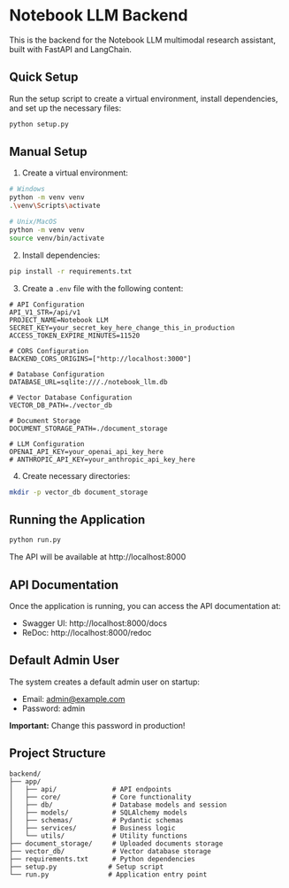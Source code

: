 # Notebook LLM Backend

This is the backend for the Notebook LLM multimodal research assistant, built with FastAPI and LangChain.

## Quick Setup

Run the setup script to create a virtual environment, install dependencies, and set up the necessary files:

```bash
python setup.py
```

## Manual Setup

1. Create a virtual environment:
```bash
# Windows
python -m venv venv
.\venv\Scripts\activate

# Unix/MacOS
python -m venv venv
source venv/bin/activate
```

2. Install dependencies:
```bash
pip install -r requirements.txt
```

3. Create a `.env` file with the following content:
```
# API Configuration
API_V1_STR=/api/v1
PROJECT_NAME=Notebook LLM
SECRET_KEY=your_secret_key_here_change_this_in_production
ACCESS_TOKEN_EXPIRE_MINUTES=11520

# CORS Configuration
BACKEND_CORS_ORIGINS=["http://localhost:3000"]

# Database Configuration
DATABASE_URL=sqlite:///./notebook_llm.db

# Vector Database Configuration
VECTOR_DB_PATH=./vector_db

# Document Storage
DOCUMENT_STORAGE_PATH=./document_storage

# LLM Configuration
OPENAI_API_KEY=your_openai_api_key_here
# ANTHROPIC_API_KEY=your_anthropic_api_key_here
```

4. Create necessary directories:
```bash
mkdir -p vector_db document_storage
```

## Running the Application

```bash
python run.py
```

The API will be available at http://localhost:8000

## API Documentation

Once the application is running, you can access the API documentation at:

- Swagger UI: http://localhost:8000/docs
- ReDoc: http://localhost:8000/redoc

## Default Admin User

The system creates a default admin user on startup:

- Email: admin@example.com
- Password: admin

**Important:** Change this password in production!

## Project Structure

```
backend/
├── app/
│   ├── api/              # API endpoints
│   ├── core/             # Core functionality
│   ├── db/               # Database models and session
│   ├── models/           # SQLAlchemy models
│   ├── schemas/          # Pydantic schemas
│   ├── services/         # Business logic
│   └── utils/            # Utility functions
├── document_storage/     # Uploaded documents storage
├── vector_db/            # Vector database storage
├── requirements.txt      # Python dependencies
├── setup.py             # Setup script
└── run.py               # Application entry point
``` 